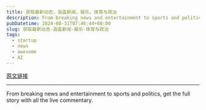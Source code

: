 ```yaml
---
title: 获取最新动态，涵盖新闻、娱乐、体育与政治
description: From breaking news and entertainment to sports and politics, get the full story with all the live commentary.
pubDatetime: 2024-08-31T07:46:44+08:00
slug: 获取最新动态-涵盖新闻-娱乐-体育与政治
tags: 
  - startup
  - news
  - awesome
  - AI
---
```


[原文链接](https://x.com/dynamicwangs/status/1829509817490440318?s=12&t=D3VZWD30-f7ylSHW3OdYgQ)

---

From breaking news and entertainment to sports and politics, get the full story with all the live commentary.
